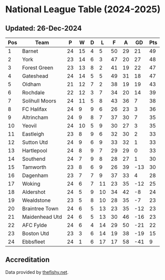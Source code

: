 # National League Table (2024-2025)
## Updated: 26-Dec-2024

| Pos | Team | P | W | D | L | F | A | GD | Pts |
| --- | --- | --- | --- | --- | --- | --- | --- | --- | --- |
| 1 | Barnet | 24 | 15 | 4 | 5 | 50 | 29 | 21 | 49 |
| 2 | York | 23 | 14 | 6 | 3 | 47 | 20 | 27 | 48 |
| 3 | Forest Green | 23 | 13 | 8 | 2 | 41 | 19 | 22 | 47 |
| 4 | Gateshead | 24 | 14 | 5 | 5 | 49 | 31 | 18 | 47 |
| 5 | Oldham | 21 | 12 | 7 | 2 | 38 | 19 | 19 | 43 |
| 6 | Rochdale | 22 | 12 | 3 | 7 | 34 | 20 | 14 | 39 |
| 7 | Solihull Moors | 24 | 11 | 5 | 8 | 43 | 36 | 7 | 38 |
| 8 | FC Halifax | 24 | 9 | 9 | 6 | 26 | 23 | 3 | 36 |
| 9 | Altrincham | 24 | 9 | 8 | 7 | 37 | 30 | 7 | 35 |
| 10 | Yeovil | 24 | 10 | 5 | 9 | 30 | 27 | 3 | 35 |
| 11 | Eastleigh | 23 | 8 | 9 | 6 | 32 | 30 | 2 | 33 |
| 12 | Sutton Utd | 24 | 9 | 6 | 9 | 33 | 32 | 1 | 33 |
| 13 | Hartlepool | 24 | 8 | 9 | 7 | 29 | 29 | 0 | 33 |
| 14 | Southend | 24 | 7 | 9 | 8 | 28 | 27 | 1 | 30 |
| 15 | Tamworth | 23 | 8 | 6 | 9 | 26 | 39 | -13 | 30 |
| 16 | Dagenham | 23 | 7 | 7 | 9 | 37 | 33 | 4 | 28 |
| 17 | Woking | 24 | 6 | 7 | 11 | 23 | 35 | -12 | 25 |
| 18 | Aldershot | 24 | 5 | 9 | 10 | 34 | 42 | -8 | 24 |
| 19 | Wealdstone | 23 | 5 | 8 | 10 | 28 | 35 | -7 | 23 |
| 20 | Braintree Town | 24 | 6 | 5 | 13 | 23 | 35 | -12 | 23 |
| 21 | Maidenhead Utd | 24 | 6 | 5 | 13 | 30 | 46 | -16 | 23 |
| 22 | AFC Fylde | 24 | 6 | 4 | 14 | 29 | 50 | -21 | 22 |
| 23 | Boston Utd | 23 | 3 | 6 | 14 | 19 | 38 | -19 | 15 |
| 24 | Ebbsfleet | 24 | 1 | 6 | 17 | 17 | 58 | -41 | 9 |

## Accreditation 

Data provided by [thefishy.net](https://www.thefishy.net/).